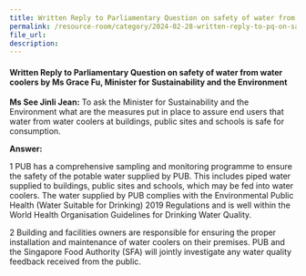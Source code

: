 ```yaml
---
title: Written Reply to Parliamentary Question on safety of water from water coolers
permalink: /resource-room/category/2024-02-28-written-reply-to-pq-on-safety-of-water-from-water-coolers/
file_url:
description:
---
```

 
#### Written Reply to Parliamentary Question on safety of water from water coolers by Ms Grace Fu, Minister for Sustainability and the Environment

**Ms See Jinli Jean:** To ask the Minister for Sustainability and the Environment what are the measures put in place to assure end users that water from water coolers at buildings, public sites and schools is safe for consumption.

**Answer:**

1 PUB has a comprehensive sampling and monitoring programme to ensure the safety of the potable water supplied by PUB. This includes piped water supplied to buildings, public sites and schools, which may be fed into water coolers.
The water supplied by PUB complies with the Environmental Public Health (Water Suitable for Drinking) 2019 Regulations and is well within the World Health Organisation Guidelines for Drinking Water Quality.

2 Building and facilities owners are responsible for ensuring the proper installation and maintenance of water coolers on their premises. PUB and the Singapore Food Authority (SFA) will jointly investigate any water quality feedback received from the public.
